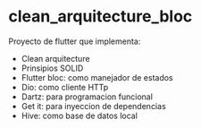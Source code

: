 # clean_arquitecture_bloc

Proyecto de flutter que implementa:

- Clean arquitecture 
- Prinsipios SOLID
- Flutter bloc: como manejador de estados
- Dio: como cliente HTTp
- Dartz: para programacion funcional
- Get it: para inyeccion de dependencias
- Hive: como base de datos local
